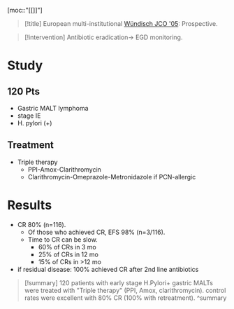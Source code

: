 [moc::"[[]]"]
>[!title]
> European multi-institutional [Wündisch JCO '05](http://ascopubs.org/doi/abs/10.1200/jco.2005.02.3903): Prospective.

>[!intervention]
> Antibiotic eradication→ EGD monitoring.

# Study
## 120 Pts
- Gastric MALT lymphoma
- stage IE
- H. pylori (+)

## Treatment
- Triple therapy
	- PPI-Amox-Clarithromycin 
	- Clarithromycin-Omeprazole-Metronidazole if PCN-allergic

# Results
- CR 80% (n=116). 
	- Of those who achieved CR, EFS 98% (n=3/116).
	- Time to CR can be slow. 
		- 60% of CRs in 3 mo
		- 25% of CRs in 12 mo
		- 15% of CRs in >12 mo
- if residual disease: 100% achieved CR after 2nd line antibiotics

>[!summary]
> 120 patients with early stage H.Pylori+ gastric MALTs were treated with "Triple therapy" (PPI, Amox, clarithromycin). 
> control rates were excellent with  80% CR (100% with retreatment).
>^summary
